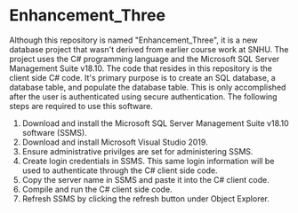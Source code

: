 # Enhancement_Three

Although this repository is named "Enhancement_Three", it is a new database project that wasn't derived from earlier course work at SNHU. The project uses the C# programming language and the Microsoft SQL Server Management Suite v18.10. The code that resides in this repository is the client side C# code. It's primary purpose is to create an SQL database, a database table, and populate the database table. This is only accomplished after the user is authenticated using secure authentication. The following steps are required to use this software.


1. Download and install the Microsoft SQL Server Management Suite v18.10 software (SSMS).
2. Download and install Microsoft Visual Studio 2019.
3. Ensure administrative privilges are set for administering SSMS.
4. Create login credentials in SSMS. This same login information will be used to authenticate through the C# client side code.
5. Copy the server name in SSMS and paste it into the C# client code.
6. Compile and run the C# client side code.
7. Refresh SSMS by clicking the refresh button under Object Explorer. 
